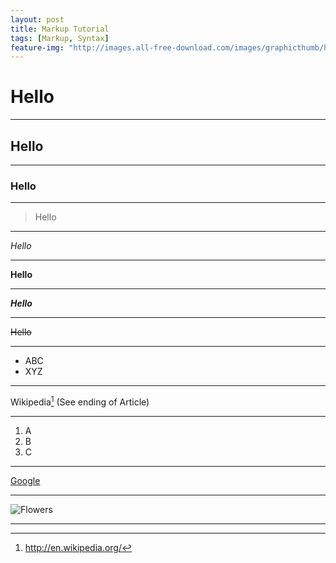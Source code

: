 ```yaml
---
layout: post
title: Markup Tutorial
tags: [Markup, Syntax]
feature-img: "http://images.all-free-download.com/images/graphicthumb/hd_flowers_photo_04_hd_picture_169264.jpg"
---
```


# Hello 
---

## Hello
---

### Hello
---

> Hello

---

*Hello*

---

**Hello**

---

**_Hello_**

---

~~Hello~~

---

* ABC
* XYZ

---

Wikipedia[^1]
(See ending of Article)

[^1]: <http://en.wikipedia.org/>

---

1. A
2. B
3. C

---

[Google](www.google.com)

---

![Flowers](http://images.all-free-download.com/images/graphicthumb/hd_flowers_photo_04_hd_picture_169264.jpg)

---